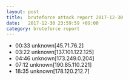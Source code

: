 ```yaml
---
layout: post
title:  bruteforce attack report 2017-12-30
date:   2017-12-30 23:59:59 +09:00
category: bruteforce report
---
```


* 00:33 unknown[45.71.76.2]
* 03:22 unknown[137.101.122.125]
* 04:46 unknown[173.249.0.204]
* 07:12 unknown[190.85.110.221]
* 18:35 unknown[178.120.212.7]
